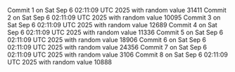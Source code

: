 Commit 1 on Sat Sep  6 02:11:09 UTC 2025 with random value 31411
Commit 2 on Sat Sep  6 02:11:09 UTC 2025 with random value 10095
Commit 3 on Sat Sep  6 02:11:09 UTC 2025 with random value 12689
Commit 4 on Sat Sep  6 02:11:09 UTC 2025 with random value 11336
Commit 5 on Sat Sep  6 02:11:09 UTC 2025 with random value 18906
Commit 6 on Sat Sep  6 02:11:09 UTC 2025 with random value 24356
Commit 7 on Sat Sep  6 02:11:09 UTC 2025 with random value 3106
Commit 8 on Sat Sep  6 02:11:09 UTC 2025 with random value 10888
